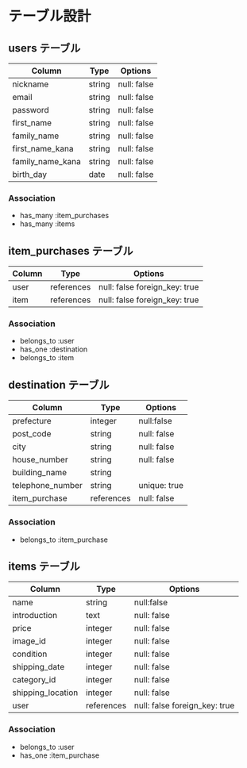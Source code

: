 # テーブル設計

## users テーブル

| Column            | Type      | Options     |
| --------          | --------- | ----------- |
| nickname          | string    | null: false |
| email             | string    | null: false |
| password          | string    | null: false |
| first_name        | string    | null: false |
| family_name       | string    | null: false |
| first_name_kana   | string    | null: false |
| family_name_kana  | string    | null: false |
| birth_day         | date      | null: false |
### Association

- has_many :item_purchases
- has_many :items

## item_purchases テーブル

| Column            | Type      | Options                      |
| ------            | --------- | -----------                  |
| user              | references| null: false foreign_key: true|
| item              | references| null: false foreign_key: true|

### Association

- belongs_to :user
- has_one :destination
- belongs_to :item

## destination テーブル

| Column           | Type      | Options       |
| ------           | ---------- | ------------ |
| prefecture       | integer    | null:false   |
| post_code        | string     | null: false  |
| city             | string     | null: false  |
| house_number     | string     | null: false  |
| building_name    | string     |              |
| telephone_number | string     | unique: true |
| item_purchase    | references | null: false  |

### Association

- belongs_to :item_purchase

## items テーブル

| Column            | Type      | Options                      |
| ------------------| ----------| ---------------------------  |
| name              | string    | null:false                   |
| introduction      | text      | null: false                  |
| price             | integer   | null: false                  |
| image_id          | integer   | null: false                  |
| condition         | integer   | null: false                  |
| shipping_date     | integer   | null: false                  |
| category_id       | integer   | null: false                  |
| shipping_location | integer   | null: false                  |
| user              | references| null: false foreign_key: true|

### Association

- belongs_to :user
- has_one    :item_purchase